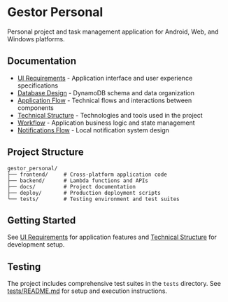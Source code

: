 # Gestor Personal

Personal project and task management application for Android, Web, and Windows platforms.

## Documentation

- [UI Requirements](docs/ui_requirements.md) - Application interface and user experience specifications
- [Database Design](docs/db_design.md) - DynamoDB schema and data organization
- [Application Flow](docs/app_flow.md) - Technical flows and interactions between components
- [Technical Structure](docs/structure.md) - Technologies and tools used in the project
- [Workflow](docs/workflow.md) - Application business logic and state management
- [Notifications Flow](docs/notifications_flow.md) - Local notification system design

## Project Structure

```
gestor_personal/
├── frontend/     # Cross-platform application code
├── backend/      # Lambda functions and APIs
├── docs/         # Project documentation
├── deploy/       # Production deployment scripts
└── tests/        # Testing environment and test suites
```

## Getting Started
    
See [UI Requirements](docs/ui_requirements.md) for application features and [Technical Structure](docs/structure.md) for development setup.

## Testing

The project includes comprehensive test suites in the `tests` directory. See [tests/README.md](tests/README.md) for setup and execution instructions.
